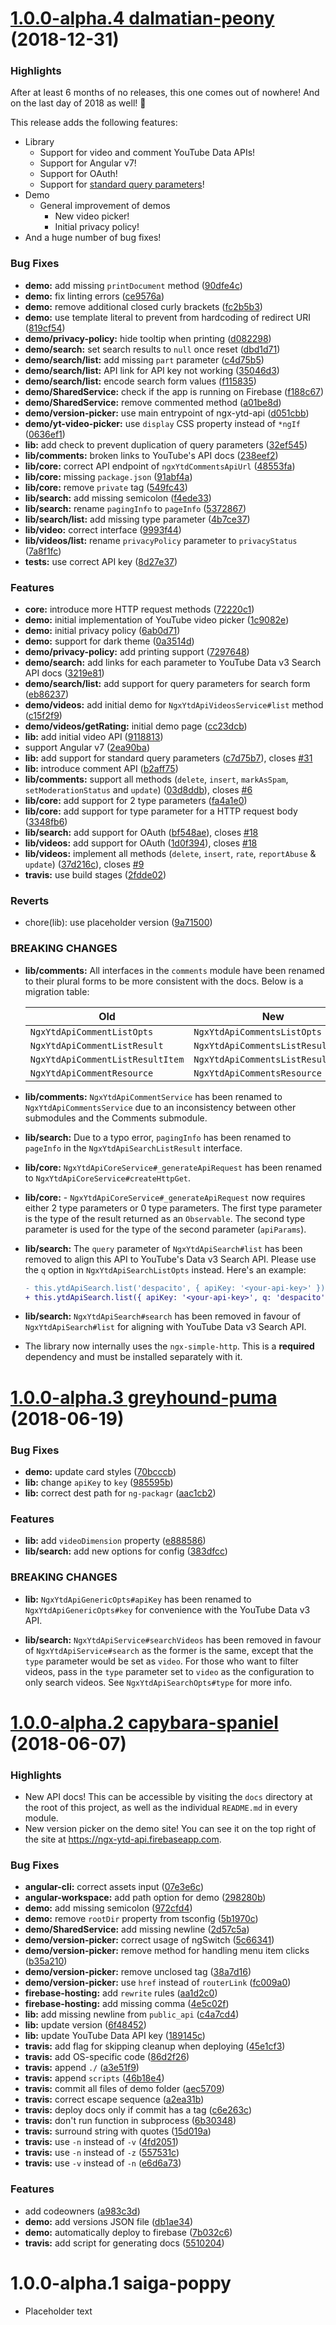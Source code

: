 <a name="1.0.0-alpha.4"></a>
# [1.0.0-alpha.4 dalmatian-peony](https://github.com/EdricChan03/ngx-ytd-api/compare/1.0.0-alpha.3...1.0.0-alpha.4) (2018-12-31)

### Highlights

After at least 6 months of no releases, this one comes out of nowhere! And on the last day of 2018 as well! :tada:

This release adds the following features:

* Library
  * Support for video and comment YouTube Data APIs!
  * Support for Angular v7!
  * Support for OAuth!
  * Support for [standard query parameters](https://developers.google.com/youtube/v3/docs/standard_parameters)!
* Demo
  * General improvement of demos
    * New video picker!
    * Initial privacy policy!
* And a huge number of bug fixes!

### Bug Fixes

* **demo:** add missing `printDocument` method ([90dfe4c](https://github.com/EdricChan03/ngx-ytd-api/commit/90dfe4c))
* **demo:** fix linting errors ([ce9576a](https://github.com/EdricChan03/ngx-ytd-api/commit/ce9576a))
* **demo:** remove additional closed curly brackets ([fc2b5b3](https://github.com/EdricChan03/ngx-ytd-api/commit/fc2b5b3))
* **demo:** use template literal to prevent from hardcoding of redirect URI ([819cf54](https://github.com/EdricChan03/ngx-ytd-api/commit/819cf54))
* **demo/privacy-policy:** hide tooltip when printing ([d082298](https://github.com/EdricChan03/ngx-ytd-api/commit/d082298))
* **demo/search:** set search results to `null` once reset ([dbd1d71](https://github.com/EdricChan03/ngx-ytd-api/commit/dbd1d71))
* **demo/search/list:** add missing `part` parameter ([c4d75b5](https://github.com/EdricChan03/ngx-ytd-api/commit/c4d75b5))
* **demo/search/list:** API link for API key not working ([35046d3](https://github.com/EdricChan03/ngx-ytd-api/commit/35046d3))
* **demo/search/list:** encode search form values ([f115835](https://github.com/EdricChan03/ngx-ytd-api/commit/f115835))
* **demo/SharedService:** check if the app is running on Firebase ([f188c67](https://github.com/EdricChan03/ngx-ytd-api/commit/f188c67))
* **demo/SharedService:** remove commented method ([a01be8d](https://github.com/EdricChan03/ngx-ytd-api/commit/a01be8d))
* **demo/version-picker:** use main entrypoint of ngx-ytd-api ([d051cbb](https://github.com/EdricChan03/ngx-ytd-api/commit/d051cbb))
* **demo/yt-video-picker:** use `display` CSS property instead of `*ngIf` ([0636ef1](https://github.com/EdricChan03/ngx-ytd-api/commit/0636ef1))
* **lib:** add check to prevent duplication of query parameters ([32ef545](https://github.com/EdricChan03/ngx-ytd-api/commit/32ef545))
* **lib/comments:** broken links to YouTube's API docs ([238eef2](https://github.com/EdricChan03/ngx-ytd-api/commit/238eef2))
* **lib/core:** correct API endpoint of `ngxYtdCommentsApiUrl` ([48553fa](https://github.com/EdricChan03/ngx-ytd-api/commit/48553fa))
* **lib/core:** missing `package.json` ([91abf4a](https://github.com/EdricChan03/ngx-ytd-api/commit/91abf4a))
* **lib/core:** remove `private` tag ([549fc43](https://github.com/EdricChan03/ngx-ytd-api/commit/549fc43))
* **lib/search:** add missing semicolon ([f4ede33](https://github.com/EdricChan03/ngx-ytd-api/commit/f4ede33))
* **lib/search:** rename `pagingInfo` to `pageInfo` ([5372867](https://github.com/EdricChan03/ngx-ytd-api/commit/5372867))
* **lib/search/list:** add missing type parameter ([4b7ce37](https://github.com/EdricChan03/ngx-ytd-api/commit/4b7ce37))
* **lib/video:** correct interface ([9993f44](https://github.com/EdricChan03/ngx-ytd-api/commit/9993f44))
* **lib/videos/list:** rename `privacyPolicy` parameter to `privacyStatus` ([7a8f1fc](https://github.com/EdricChan03/ngx-ytd-api/commit/7a8f1fc))
* **tests:** use correct API key ([8d27e37](https://github.com/EdricChan03/ngx-ytd-api/commit/8d27e37))

### Features

* **core:** introduce more HTTP request methods ([72220c1](https://github.com/EdricChan03/ngx-ytd-api/commit/72220c1))
* **demo:** initial implementation of YouTube video picker ([1c9082e](https://github.com/EdricChan03/ngx-ytd-api/commit/1c9082e))
* **demo:** initial privacy policy ([6ab0d71](https://github.com/EdricChan03/ngx-ytd-api/commit/6ab0d71))
* **demo:** support for dark theme ([0a3514d](https://github.com/EdricChan03/ngx-ytd-api/commit/0a3514d))
* **demo/privacy-policy:** add printing support ([7297648](https://github.com/EdricChan03/ngx-ytd-api/commit/7297648))
* **demo/search:** add links for each parameter to YouTube Data v3 Search API docs ([3219e81](https://github.com/EdricChan03/ngx-ytd-api/commit/3219e81))
* **demo/search/list:** add support for query parameters for search form ([eb86237](https://github.com/EdricChan03/ngx-ytd-api/commit/eb86237))
* **demo/videos:** add initial demo for `NgxYtdApiVideosService#list` method ([c15f2f9](https://github.com/EdricChan03/ngx-ytd-api/commit/c15f2f9))
* **demo/videos/getRating:** initial demo page ([cc23dcb](https://github.com/EdricChan03/ngx-ytd-api/commit/cc23dcb))
* **lib:** add initial video API ([9118813](https://github.com/EdricChan03/ngx-ytd-api/commit/9118813))
* support Angular v7 ([2ea90ba](https://github.com/EdricChan03/ngx-ytd-api/commit/2ea90ba))
* **lib:** add support for standard query parameters ([c7d75b7](https://github.com/EdricChan03/ngx-ytd-api/commit/c7d75b7)), closes [#31](https://github.com/EdricChan03/ngx-ytd-api/issues/31)
* **lib:** introduce comment API ([b2aff75](https://github.com/EdricChan03/ngx-ytd-api/commit/b2aff75))
* **lib/comments:** support all methods (`delete`, `insert`, `markAsSpam`, `setModerationStatus` and `update`) ([03d8ddb](https://github.com/EdricChan03/ngx-ytd-api/commit/03d8ddb)), closes [#6](https://github.com/EdricChan03/ngx-ytd-api/issues/6)
* **lib/core:** add support for 2 type parameters ([fa4a1e0](https://github.com/EdricChan03/ngx-ytd-api/commit/fa4a1e0))
* **lib/core:** add support for type parameter for a HTTP request body ([3348fb6](https://github.com/EdricChan03/ngx-ytd-api/commit/3348fb6))
* **lib/search:** add support for OAuth ([bf548ae](https://github.com/EdricChan03/ngx-ytd-api/commit/bf548ae)), closes [#18](https://github.com/EdricChan03/ngx-ytd-api/issues/18)
* **lib/videos:** add support for OAuth ([1d0f394](https://github.com/EdricChan03/ngx-ytd-api/commit/1d0f394)), closes [#18](https://github.com/EdricChan03/ngx-ytd-api/issues/18)
* **lib/videos:** implement all methods (`delete`, `insert`, `rate`, `reportAbuse` & `update`) ([37d216c](https://github.com/EdricChan03/ngx-ytd-api/commit/37d216c)), closes [#9](https://github.com/EdricChan03/ngx-ytd-api/issues/9)
* **travis:** use build stages ([2fdde02](https://github.com/EdricChan03/ngx-ytd-api/commit/2fdde02))


### Reverts

* chore(lib): use placeholder version ([9a71500](https://github.com/EdricChan03/ngx-ytd-api/commit/9a71500))


### BREAKING CHANGES

* **lib/comments:** All interfaces in the `comments` module have been renamed to their plural forms to be more consistent with the docs. Below is a migration table:

  Old | New
  ---|---
  `NgxYtdApiCommentListOpts` | `NgxYtdApiCommentsListOpts`
  `NgxYtdApiCommentListResult` | `NgxYtdApiCommentsListResult`
  `NgxYtdApiCommentListResultItem` | `NgxYtdApiCommentsListResultItem`
  `NgxYtdApiCommentResource` | `NgxYtdApiCommentsResource`
* **lib/comments:** `NgxYtdApiCommentService` has been renamed to `NgxYtdApiCommentsService` due to an inconsistency between other submodules and the Comments submodule.
* **lib/search:** Due to a typo error, `pagingInfo` has been renamed to `pageInfo` in the `NgxYtdApiSearchListResult` interface.
* **lib/core:** `NgxYtdApiCoreService#_generateApiRequest` has been renamed to `NgxYtdApiCoreService#createHttpGet`.
* **lib/core:** - `NgxYtdApiCoreService#_generateApiRequest` now requires either 2 type parameters or 0 type parameters. The first type parameter is the type of the result returned as an `Observable`. The second type parameter is used for the type of the second parameter (`apiParams`).
* **lib/search:** The `query` parameter of `NgxYtdApiSearch#list` has been removed to align this API to YouTube's Data v3 Search API. Please use the `q` option in `NgxYtdApiSearchListOpts` instead. Here's an example:

  ```diff
  - this.ytdApiSearch.list('despacito', { apiKey: '<your-api-key>' });
  + this.ytdApiSearch.list({ apiKey: '<your-api-key>', q: 'despacito' });
  ```
* **lib/search:** `NgxYtdApiSearch#search` has been removed in favour of `NgxYtdApiSearch#list` for aligning with YouTube Data v3 Search API.
* The library now internally uses the `ngx-simple-http`. This is a **required** dependency and must be installed separately with it.

<a name="1.0.0-alpha.3"></a>
# [1.0.0-alpha.3 greyhound-puma](https://github.com/EdricChan03/ngx-ytd-api/compare/1.0.0-alpha.2...1.0.0-alpha.3) (2018-06-19)


### Bug Fixes

* **demo:** update card styles ([70bcccb](https://github.com/EdricChan03/ngx-ytd-api/commit/70bcccb))
* **lib:** change `apiKey` to `key` ([985595b](https://github.com/EdricChan03/ngx-ytd-api/commit/985595b))
* **lib:** correct dest path for `ng-packagr` ([aac1cb2](https://github.com/EdricChan03/ngx-ytd-api/commit/aac1cb2))


### Features

* **lib:** add `videoDimension` property ([e888586](https://github.com/EdricChan03/ngx-ytd-api/commit/e888586))
* **lib/search:** add new options for config ([383dfcc](https://github.com/EdricChan03/ngx-ytd-api/commit/383dfcc))


### BREAKING CHANGES

* **lib:** `NgxYtdApiGenericOpts#apiKey` has been renamed to `NgxYtdApiGenericOpts#key` for convenience with the YouTube Data v3 API.

* **lib/search:** `NgxYtdApiService#searchVideos` has been removed in favour of `NgxYtdApiService#search` as the former is the same, except that the `type` parameter would be set as `video`. For those who want to filter videos, pass in the `type` parameter set to `video` as the configuration to only search videos. See `NgxYtdApiSearchOpts#type` for more info.



<a name="1.0.0-alpha.2"></a>
# [1.0.0-alpha.2 capybara-spaniel](https://github.com/EdricChan03/ngx-ytd-api/releases/tag/1.0.0-alpha.2) (2018-06-07)

### Highlights
- New API docs! This can be accessible by visiting the `docs` directory at the root of this project, as well as the individual `README.md` in every module.
- New version picker on the demo site! You can see it on the top right of the site at <https://ngx-ytd-api.firebaseapp.com>.

### Bug Fixes

* **angular-cli:** correct assets input ([07e3e6c](https://github.com/EdricChan03/ngx-ytd-api/commit/07e3e6c))
* **angular-workspace:** add path option for demo ([298280b](https://github.com/EdricChan03/ngx-ytd-api/commit/298280b))
* **demo:** add missing semicolon ([972cfd4](https://github.com/EdricChan03/ngx-ytd-api/commit/972cfd4))
* **demo:** remove `rootDir` property from tsconfig ([5b1970c](https://github.com/EdricChan03/ngx-ytd-api/commit/5b1970c))
* **demo/SharedService:** add missing newline ([2d57c5a](https://github.com/EdricChan03/ngx-ytd-api/commit/2d57c5a))
* **demo/version-picker:** correct usage of ngSwitch ([5c66341](https://github.com/EdricChan03/ngx-ytd-api/commit/5c66341))
* **demo/version-picker:** remove method for handling menu item clicks ([b35a210](https://github.com/EdricChan03/ngx-ytd-api/commit/b35a210))
* **demo/version-picker:** remove unclosed tag ([38a7d16](https://github.com/EdricChan03/ngx-ytd-api/commit/38a7d16))
* **demo/version-picker:** use `href` instead of `routerLink` ([fc009a0](https://github.com/EdricChan03/ngx-ytd-api/commit/fc009a0))
* **firebase-hosting:** add `rewrite` rules ([aa1d2c0](https://github.com/EdricChan03/ngx-ytd-api/commit/aa1d2c0))
* **firebase-hosting:** add missing comma ([4e5c02f](https://github.com/EdricChan03/ngx-ytd-api/commit/4e5c02f))
* **lib:** add missing newline from `public_api` ([c4a7cd4](https://github.com/EdricChan03/ngx-ytd-api/commit/c4a7cd4))
* **lib:** update version ([6f48452](https://github.com/EdricChan03/ngx-ytd-api/commit/6f48452))
* **lib:** update YouTube Data API key ([189145c](https://github.com/EdricChan03/ngx-ytd-api/commit/189145c))
* **travis:** add flag for skipping cleanup when deploying ([45e1cf3](https://github.com/EdricChan03/ngx-ytd-api/commit/45e1cf3))
* **travis:** add OS-specific code ([86d2f26](https://github.com/EdricChan03/ngx-ytd-api/commit/86d2f26))
* **travis:** append `./` ([a3e51f9](https://github.com/EdricChan03/ngx-ytd-api/commit/a3e51f9))
* **travis:** append `scripts` ([46b18e4](https://github.com/EdricChan03/ngx-ytd-api/commit/46b18e4))
* **travis:** commit all files of demo folder ([aec5709](https://github.com/EdricChan03/ngx-ytd-api/commit/aec5709))
* **travis:** correct escape sequence ([a2ea31b](https://github.com/EdricChan03/ngx-ytd-api/commit/a2ea31b))
* **travis:** deploy docs only if commit has a tag ([c6e263c](https://github.com/EdricChan03/ngx-ytd-api/commit/c6e263c))
* **travis:** don't run function in subprocess ([6b30348](https://github.com/EdricChan03/ngx-ytd-api/commit/6b30348))
* **travis:** surround string with quotes ([15d019a](https://github.com/EdricChan03/ngx-ytd-api/commit/15d019a))
* **travis:** use `-n` instead of `-v` ([4fd2051](https://github.com/EdricChan03/ngx-ytd-api/commit/4fd2051))
* **travis:** use `-n` instead of `-z` ([557531c](https://github.com/EdricChan03/ngx-ytd-api/commit/557531c))
* **travis:** use `-v` instead of `-n` ([e6d6a73](https://github.com/EdricChan03/ngx-ytd-api/commit/e6d6a73))


### Features

* add codeowners ([a983c3d](https://github.com/EdricChan03/ngx-ytd-api/commit/a983c3d))
* **demo:** add versions JSON file ([db1ae34](https://github.com/EdricChan03/ngx-ytd-api/commit/db1ae34))
* **demo:** automatically deploy to firebase ([7b032c6](https://github.com/EdricChan03/ngx-ytd-api/commit/7b032c6))
* **travis:** add script for generating docs ([5510204](https://github.com/EdricChan03/ngx-ytd-api/commit/5510204))


# 1.0.0-alpha.1 saiga-poppy

* Placeholder text
